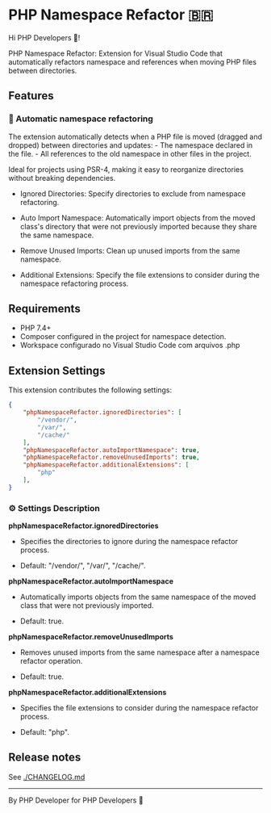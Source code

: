 # PHP Namespace Refactor 🇧🇷

Hi PHP Developers 👋!

PHP Namespace Refactor: Extension for Visual Studio Code that automatically refactors namespace and references when moving PHP files between directories.

## Features

### 🚀 Automatic namespace refactoring

The extension automatically detects when a PHP file is moved (dragged and dropped) between directories and updates:
    - The namespace declared in the file.
    - All references to the old namespace in other files in the project.

Ideal for projects using PSR-4, making it easy to reorganize directories without breaking dependencies.

- Ignored Directories: Specify directories to exclude from namespace refactoring.

- Auto Import Namespace: Automatically import objects from the moved class's directory that were not previously imported because they share the same namespace.

- Remove Unused Imports: Clean up unused imports from the same namespace.

- Additional Extensions:  Specify the file extensions to consider during the namespace refactoring process.

## Requirements

- PHP 7.4+
- Composer configured in the project for namespace detection.
- Workspace configurado no Visual Studio Code com arquivos .php

## Extension Settings

This extension contributes the following settings:

```json
{
    "phpNamespaceRefactor.ignoredDirectories": [
        "/vendor/",
        "/var/",
        "/cache/"
    ],
    "phpNamespaceRefactor.autoImportNamespace": true,
    "phpNamespaceRefactor.removeUnusedImports": true,
    "phpNamespaceRefactor.additionalExtensions": [
        "php"
    ],
}
```

### ⚙️ Settings Description

**phpNamespaceRefactor.ignoredDirectories**

- Specifies the directories to ignore during the namespace refactor process.

- Default: "/vendor/", "/var/", "/cache/".

**phpNamespaceRefactor.autoImportNamespace**

- Automatically imports objects from the same namespace of the moved class that were not previously imported.

- Default: true.

**phpNamespaceRefactor.removeUnusedImports**

- Removes unused imports from the same namespace after a namespace refactor operation.

- Default: true.

**phpNamespaceRefactor.additionalExtensions**

- Specifies the file extensions to consider during the namespace refactor process.

- Default: "php".

## Release notes

See [./CHANGELOG.md](./CHANGELOG.md)

---

By PHP Developer for PHP Developers 🐘
